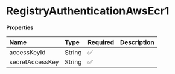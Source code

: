 # RegistryAuthenticationAwsEcr1

**Properties**

| Name            | Type   | Required | Description |
| :-------------- | :----- | :------- | :---------- |
| accessKeyId     | String | ✅       |             |
| secretAccessKey | String | ✅       |             |
